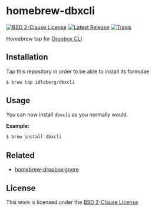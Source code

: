 # homebrew-dbxcli

[![BSD 2-Clause License](https://flat.badgen.net/badge/license/BSD%202-Clause/blue)](https://opensource.org/licenses/BSD-2-Clause)
[![Latest Release](https://flat.badgen.net/github/release/idleberg/homebrew-dbxcli)](https://github.com/idleberg/homebrew-dbxcli/releases)
[![Travis](https://flat.badgen.net/travis/idleberg/homebrew-dbxcli)](https://travis-ci.org/idleberg/homebrew-dbxcli)

Homebrew tap for [Dropbox CLI](https://github.com/dropbox/dbxcli)

## Installation

Tap this repository in order to be able to install its formulae

```sh
$ brew tap idleberg/dbxcli
```

## Usage

You can now install `dbxcli` as you normally would.

**Example:**

```sh
$ brew install dbxcli
```

## Related

- [homebrew-dropboxignore](https://github.com/idleberg/homebrew-dropboxignore)

## License

This work is licensed under the [BSD 2-Clause License](LICENSE)
